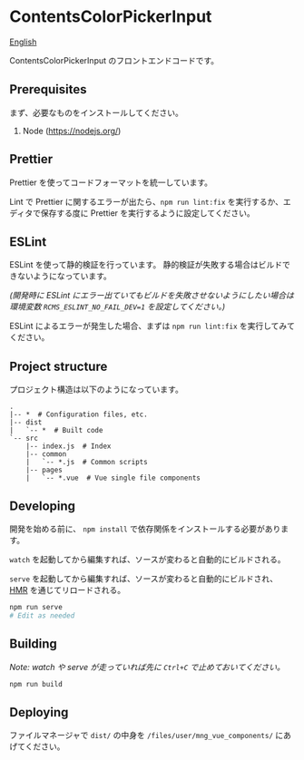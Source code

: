 # ContentsColorPickerInput

[English](README.md)

ContentsColorPickerInput のフロントエンドコードです。

## Prerequisites

まず、必要なものをインストールしてください。

1. Node (<https://nodejs.org/>)

## Prettier

Prettier を使ってコードフォーマットを統一しています。

Lint で Prettier に関するエラーが出たら、`npm run lint:fix` を実行するか、エディタで保存する度に Prettier を実行するように設定してください。

## ESLint

ESLint を使って静的検証を行っています。
静的検証が失敗する場合はビルドできないようになっています。

_(開発時に ESLint にエラー出ていてもビルドを失敗させないようにしたい場合は環境変数 `RCMS_ESLINT_NO_FAIL_DEV=1` を設定してください。)_

ESLint によるエラーが発生した場合、まずは `npm run lint:fix` を実行してみてください。

## Project structure

プロジェクト構造は以下のようになっています。

```
.
|-- *  # Configuration files, etc.
|-- dist
|   `-- *  # Built code
`-- src
    |-- index.js  # Index
    |-- common
    |   `-- *.js  # Common scripts
    |-- pages
    |   `-- *.vue  # Vue single file components
```

## Developing

開発を始める前に、 `npm install` で依存関係をインストールする必要があります。

`watch` を起動してから編集すれば、ソースが変わると自動的にビルドされる。

`serve` を起動してから編集すれば、ソースが変わると自動的にビルドされ、[HMR](https://webpack.js.org/concepts/hot-module-replacement/) を通じてリロードされる。

```sh
npm run serve
# Edit as needed
```

## Building

_Note: watch や serve が走っていれば先に `Ctrl+C` で止めておいてください。_

```sh
npm run build
```

## Deploying

ファイルマネージャで `dist/` の中身を `/files/user/mng_vue_components/` にあげてください。

